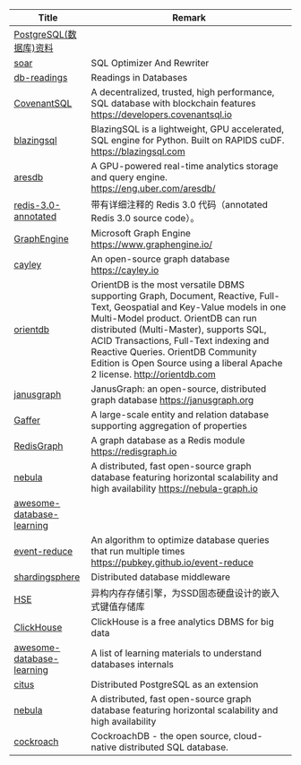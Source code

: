 | Title                             | Remark |
| --------- | ------ |
|[PostgreSQL(数据库)资料](https://github.com/ty4z2008/Qix/blob/master/pg.md)|
|[soar](https://github.com/XiaoMi/soar)|SQL Optimizer And Rewriter|
|[db-readings](https://github.com/rxin/db-readings)|Readings in Databases|
|[CovenantSQL](https://github.com/CovenantSQL/CovenantSQL)|A decentralized, trusted, high performance, SQL database with blockchain features https://developers.covenantsql.io|
|[blazingsql](https://github.com/BlazingDB/blazingsql)|BlazingSQL is a lightweight, GPU accelerated, SQL engine for Python. Built on RAPIDS cuDF. https://blazingsql.com|
|[aresdb](https://github.com/uber/aresdb)|A GPU-powered real-time analytics storage and query engine. https://eng.uber.com/aresdb/|
|[redis-3.0-annotated](https://github.com/huangz1990/redis-3.0-annotated)|带有详细注释的 Redis 3.0 代码（annotated Redis 3.0 source code）。|
|[GraphEngine](https://github.com/Microsoft/GraphEngine)|Microsoft Graph Engine https://www.graphengine.io/|
|[cayley](https://github.com/cayleygraph/cayley)|An open-source graph database https://cayley.io|
|[orientdb](https://github.com/orientechnologies/orientdb)|OrientDB is the most versatile DBMS supporting Graph, Document, Reactive, Full-Text, Geospatial and Key-Value models in one Multi-Model product. OrientDB can run distributed (Multi-Master), supports SQL, ACID Transactions, Full-Text indexing and Reactive Queries. OrientDB Community Edition is Open Source using a liberal Apache 2 license. http://orientdb.com|
|[janusgraph](https://github.com/JanusGraph/janusgraph)|JanusGraph: an open-source, distributed graph database https://janusgraph.org|
|[Gaffer](https://github.com/gchq/Gaffer)|A large-scale entity and relation database supporting aggregation of properties|
|[RedisGraph](https://github.com/RedisGraph/RedisGraph)|A graph database as a Redis module https://redisgraph.io|
|[nebula](https://github.com/vesoft-inc/nebula)|A distributed, fast open-source graph database featuring horizontal scalability and high availability https://nebula-graph.io|
|[awesome-database-learning](https://github.com/pingcap/awesome-database-learning)|
|[event-reduce](https://github.com/pubkey/event-reduce)|An algorithm to optimize database queries that run multiple times https://pubkey.github.io/event-reduce|
|[shardingsphere](https://github.com/apache/shardingsphere)|Distributed database middleware|
|[HSE](https://www.weibo.com/mygroups?gid=3769648463997301&wvr=6&leftnav=1)|异构内存存储引擎，为SSD固态硬盘设计的嵌入式键值存储库|
|[ClickHouse](https://github.com/ClickHouse/ClickHouse)|ClickHouse is a free analytics DBMS for big data|
|[awesome-database-learning](https://github.com/pingcap/awesome-database-learning)|A list of learning materials to understand databases internals|
|[citus](https://github.com/citusdata/citus)|Distributed PostgreSQL as an extension|
|[nebula](https://github.com/vesoft-inc/nebula)|A distributed, fast open-source graph database featuring horizontal scalability and high availability|
|[cockroach](https://github.com/cockroachdb/cockroach)|CockroachDB - the open source, cloud-native distributed SQL database.|
